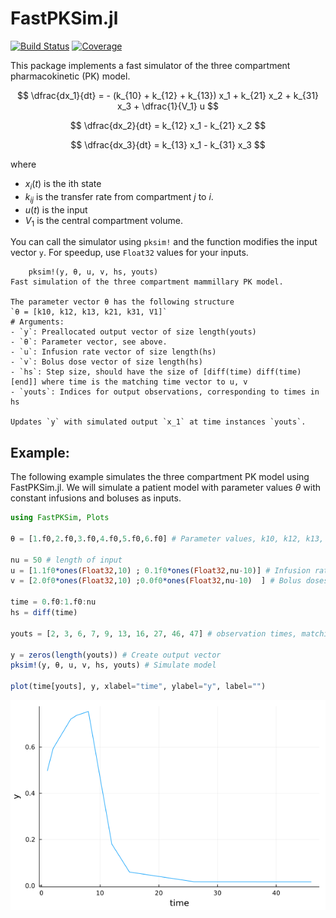 # FastPKSim.jl

[![Build Status](https://github.com/wahlquisty/FastPKSim.jl/actions/workflows/CI.yml/badge.svg?branch=main)](https://github.com/wahlquisty/FastPKSim.jl/actions/workflows/CI.yml?query=branch%3Amain)
[![Coverage](https://codecov.io/gh/wahlquisty/FastPKSim.jl/branch/main/graph/badge.svg)](https://codecov.io/gh/wahlquisty/FastPKSim.jl)


This package implements a fast simulator of the three compartment pharmacokinetic (PK) model.

$$ \dfrac{dx_1}{dt} = - (k_{10} + k_{12} + k_{13}) x_1 + k_{21} x_2 + k_{31} x_3 + \dfrac{1}{V_1} u $$

$$ \dfrac{dx_2}{dt} = k_{12} x_1 - k_{21} x_2 $$

$$ \dfrac{dx_3}{dt} = k_{13} x_1 - k_{31} x_3 $$

where
- $x_i(t)$ is the ith state
- $k_{ij}$ is the transfer rate from compartment $j$ to $i$.
- $u(t)$ is the input
- $V_1$ is the central compartment volume.

You can call the simulator using `pksim!` and the function modifies the input vector `y`.
For speedup, use `Float32` values for your inputs.

```
    pksim!(y, θ, u, v, hs, youts)
Fast simulation of the three compartment mammillary PK model.

The parameter vector θ has the following structure
`θ = [k10, k12, k13, k21, k31, V1]`
# Arguments:
- `y`: Preallocated output vector of size length(youts)
- `θ`: Parameter vector, see above.
- `u`: Infusion rate vector of size length(hs)
- `v`: Bolus dose vector of size length(hs)
- `hs`: Step size, should have the size of [diff(time) diff(time)[end]] where time is the matching time vector to u, v
- `youts`: Indices for output observations, corresponding to times in hs

Updates `y` with simulated output `x_1` at time instances `youts`.
```

## Example:
The following example simulates the three compartment PK model using FastPKSim.jl.
We will simulate a patient model with parameter values $\theta$ with constant infusions and boluses as inputs.

```julia
using FastPKSim, Plots

θ = [1.f0,2.f0,3.f0,4.f0,5.f0,6.f0] # Parameter values, k10, k12, k13, k21, k31, V1

nu = 50 # length of input
u = [1.1f0*ones(Float32,10) ; 0.1f0*ones(Float32,nu-10)] # Infusion rates
v = [2.0f0*ones(Float32,10) ;0.0f0*ones(Float32,nu-10)  ] # Bolus doses

time = 0.f0:1.f0:nu
hs = diff(time)

youts = [2, 3, 6, 7, 9, 13, 16, 27, 46, 47] # observation times, matching time vector

y = zeros(length(youts)) # Create output vector
pksim!(y, θ, u, v, hs, youts) # Simulate model

plot(time[youts], y, xlabel="time", ylabel="y", label="")
```
![Simulation result](example/simresult.png)

